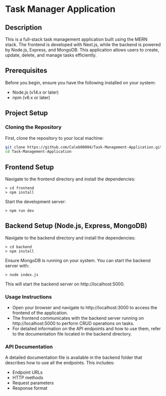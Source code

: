 # Task Manager Application

## Description
This is a full-stack task management application built using the MERN stack. The frontend is developed with Next.js, while the backend is powered by Node.js, Express, and MongoDB. This application allows users to create, update, delete, and manage tasks efficiently.

## Prerequisites
Before you begin, ensure you have the following installed on your system:
- Node.js (v14.x or later)
- npm (v6.x or later)

## Project Setup

### Cloning the Repository
First, clone the repository to your local machine:
```sh
git clone https://github.com/Caleb00004/Task-Management-Application.git
cd Task-Management-Application
```

## Frontend Setup
Navigate to the frontend directory and install the dependencies:

```
> cd frontend
> npm install
```

Start the development server:
```
> npm run dev
```

## Backend Setup (Node.js, Express, MongoDB)
Navigate to the backend directory and install the dependencies:
```
> cd backend
> npm install
```

Ensure MongoDB is running on your system. You can start the backend server with:
```
> node index.js
```
This will start the backend server on http://localhost:5000.

### Usage Instructions
- Open your browser and navigate to http://localhost:3000 to access the frontend of the application.
- The frontend communicates with the backend server running on http://localhost:5000 to perform CRUD operations on tasks.
- For detailed information on the API endpoints and how to use them, refer to the documentation file located in the backend directory.

### API Documentation
A detailed documentation file is available in the backend folder that describes how to use all the endpoints. This includes:

- Endpoint URLs
- HTTP methods
- Request parameters
- Response format



